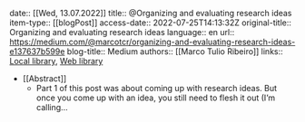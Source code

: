 date:: [[Wed, 13.07.2022]]
title:: @Organizing and evaluating research ideas
item-type:: [[blogPost]]
access-date:: 2022-07-25T14:13:32Z
original-title:: Organizing and evaluating research ideas
language:: en
url:: https://medium.com/@marcotcr/organizing-and-evaluating-research-ideas-e137637b599e
blog-title:: Medium
authors:: [[Marco Tulio Ribeiro]]
links:: [Local library](zotero://select/library/items/XH77SLKT), [Web library](https://www.zotero.org/users/6520516/items/XH77SLKT)

- [[Abstract]]
	- Part 1 of this post was about coming up with research ideas. But once you come up with an idea, you still need to flesh it out (I’m calling…